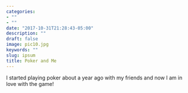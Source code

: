 ```yaml
---
categories:
- ""
- ""
date: "2017-10-31T21:28:43-05:00"
description: ""
draft: false
image: pic10.jpg
keywords: ""
slug: ipsum
title: Poker and Me
---
```


I started playing poker about a year ago with my friends and now I am in love with the game!
